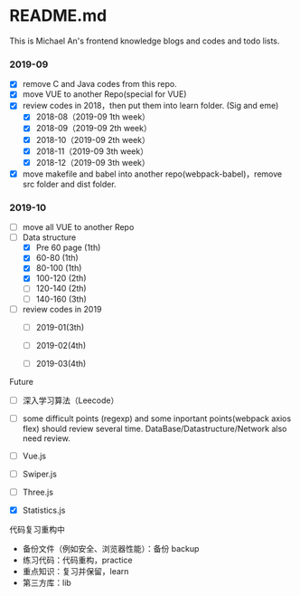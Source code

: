 # README.md

This is Michael An's frontend knowledge blogs and codes and todo lists.

### 2019-09

- [x] remove C and Java codes from this repo. 
- [x] move VUE to another Repo(special for VUE) 
- [x] review codes in 2018，then put them into learn folder. (Sig and eme)
  - [x] 2018-08（2019-09 1th week）
  - [x] 2018-09（2019-09 2th week）
  - [x] 2018-10（2019-09 2th week）
  - [x] 2018-11（2019-09 3th week）
  - [x] 2018-12（2019-09 3th week）
- [x] move makefile and babel into another repo(webpack-babel)，remove src folder and dist folder.

### 2019-10

- [ ] move all VUE to another Repo
- [ ] Data structure
  - [x] Pre 60 page (1th)
  - [x] 60-80 (1th)
  - [x] 80-100 (1th)
  - [x] 100-120 (2th)
  - [ ] 120-140 (2th)
  - [ ] 140-160 (3th)
- [ ] review codes in 2019
  - [ ] 2019-01(3th)
  - [ ] 2019-02(4th)
  - [ ] 2019-03(4th)



Future

- [ ] 深入学习算法（Leecode）
- [ ] some difficult points (regexp) and some inportant points(webpack axios flex) should review several time. DataBase/Datastructure/Network also need review.
- [ ] Vue.js
- [ ] Swiper.js 
- [ ] Three.js
- [x] Statistics.js



代码复习重构中

- 备份文件（例如安全、浏览器性能）：备份 backup
- 练习代码：代码重构，practice
- 重点知识：复习并保留，learn
- 第三方库：lib
